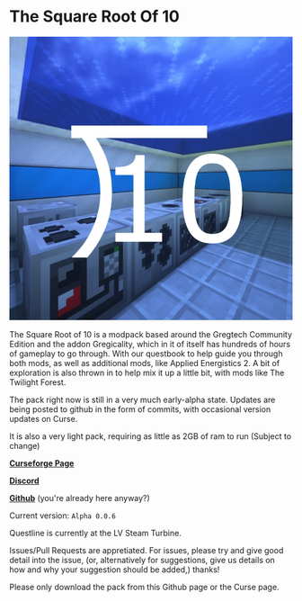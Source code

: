 # The Square Root Of 10
![background](/background.png)

The Square Root of 10 is a modpack based around the Gregtech Community Edition and the addon Gregicality, which in it of itself has hundreds of hours of gameplay to go through. With our questbook to help guide you through both mods, as well as additional mods, like Applied Energistics 2. A bit of exploration is also thrown in to help mix it up a little bit, with mods like The Twilight Forest.

The pack right now is still in a very much early-alpha state. Updates are being posted to github in the form of commits, with occasional version updates on Curse.

It is also a very light pack, requiring as little as 2GB of ram to run (Subject to change)

[__Curseforge Page__](https://www.curseforge.com/minecraft/modpacks/the-square-root-of-10)

[__Discord__](https://discord.gg/sF8quKFZ)

[__Github__](https://github.com/Talan122/TheSquareRootOf10) (you're already here anyway?)

Current version: `Alpha 0.0.6`

Questline is currently at the LV Steam Turbine.

Issues/Pull Requests are appretiated. For issues, please try and give good detail into the issue, (or, alternatively for suggestions, give us details on how and why your suggestion should be added,) thanks!

Please only download the pack from this Github page or the Curse page.
